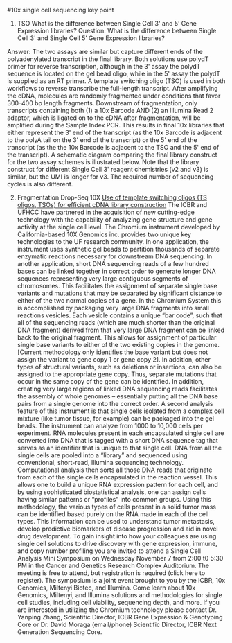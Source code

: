 #10x single cell sequencing key point

1. TSO
What is the difference between Single Cell 3' and 5’ Gene Expression libraries?
Question: What is the difference between Single Cell 3' and Single Cell 5’ Gene Expression libraries?

Answer: The two assays are similar but capture different ends of the polyadenylated transcript in the final library.
Both solutions use polydT primer for reverse transcription, although in the 3' assay the polydT sequence is located 
on the gel bead oligo, while in the 5' assay the polydT is supplied as an RT primer. A template switching oligo (TSO) 
is used in both workflows to reverse transcribe the full-length transcript. After amplifying the cDNA, molecules are randomly 
fragmented under conditions that favor 300-400 bp length fragments. Downstream of fragmentation, only transcripts containing both 
(1) a 10x Barcode AND (2) an Illumina Read 2 adaptor, which is ligated on to the cDNA after fragmentation, will be amplified 
during the Sample Index PCR. This results in final 10x libraries that either represent the 3' end of the transcript (as the
10x Barcode is adjacent to the polyA tail on the 3' end of the transcript) or the 5' end of the transcript (as the the 10x Barcode is adjacent to the TSO and the 5' end of the transcript).
A schematic diagram comparing the final library construct for the two assay schemes is illustrated below. Note that 
the library construct for different Single Cell 3' reagent chemistries (v2 and v3) is similar, but the UMI is longer for v3.
The required number of sequencing cycles is also different.

2. Fragmentation Drop-Seq 10X
[Use of template switching oligos (TS oligos, TSOs) for efficient cDNA library construction](https://sg.idtdna.com/pages/education/decoded/article/use-of-template-switching-oligos-(ts-oligos-tsos)-for-efficient-cdna-library-construction)
The ICBR and UFHCC have partnered in the acquisition of new cutting-edge technology with the capability of analyzing gene structure and 
gene activity at the single cell level. The Chromium instrument developed by California-based 10X Genomics inc. provides two unique key 
technologies to the UF research community. In one application, the instrument uses synthetic gel beads to partition thousands of separate 
enzymatic reactions necessary for downstream DNA sequencing. In another application, short DNA sequencing reads of a few hundred bases can 
be linked together in correct order to generate longer DNA sequences representing very large contiguous segments of chromosomes. This facilitates the assignment of separate single base variants and mutations that may be separated by significant distance to either of the two normal copies of a gene. In the Chromium System this is accomplished by packaging very large DNA fragments into small reactions vesicles.
Each vesicle contains a unique “bar code”, such that all of the sequencing reads (which are much shorter than the original DNA fragment) 
derived from that very large DNA fragment can be linked back to the original fragment. This allows for assignment of particular single 
base variants to either of the two existing copies in the genome. [Current methodology only identifies the base variant but does not assign the variant to gene copy 1 or gene copy 2]. In addition, other types of structural variants, such as deletions or insertions, can also be assigned to the appropriate gene copy. Thus, separate mutations that occur in the same copy of the gene can be identified.  In addition, creating very large regions of linked DNA sequencing reads facilitates the assembly of whole genomes – essentially putting all the DNA base pairs from a single genome into the correct order.
A second analysis feature of this instrument is that single cells isolated from a complex cell mixture (like tumor tissue, for example) 
can be packaged into the gel beads.  The instrument can analyze from 1000 to 10,000 cells per experiment. RNA molecules present in each encapsulated single cell are converted into DNA that is tagged with a short DNA sequence tag that serves as an identifier that is unique to that single cell.  DNA from all the single cells are pooled into a “library” and sequenced using conventional, short-read, Illumina sequencing technology. Computational analysis then sorts all those DNA reads that originate from each of the single cells encapsulated in the reaction vessel. This allows one to build a unique RNA expression pattern for each cell, and by using sophisticated biostatistical analysis, one can assign cells having similar patterns or “profiles” into common groups. Using this methodology, the various types of cells present in a solid tumor mass can be identified based purely on the RNA made in each of the cell types. This information can be used to understand tumor metastasis, develop predictive biomarkers of disease progression and aid in novel drug development.
To gain insight into how your colleagues are using single cell solutions to drive discovery with gene expression, immune, and copy number profiling you are invited to attend a Single Cell Analysis Mini Symposium on Wednesday November 7 from 2:00 t0 5:30 PM in the Cancer and Genetics Research Complex Auditorium. The meeting is free to attend, but registration is required (click here to register). The symposium is a joint event brought to you by the ICBR, 10x Genomics, Miltenyi Biotec, and Illumina. Come learn about 10x Genomics, Miltenyi, and Illumina solutions and methodologies for single cell studies, including cell viability, sequencing depth, and more.
If you are interested in utilizing the Chromium technology please contact Dr. Yanping Zhang, Scientific Director, ICBR Gene Expression & Genotyping Core or Dr. David Moraga (email/phone) Scientific Director, ICBR Next Generation Sequencing Core.
